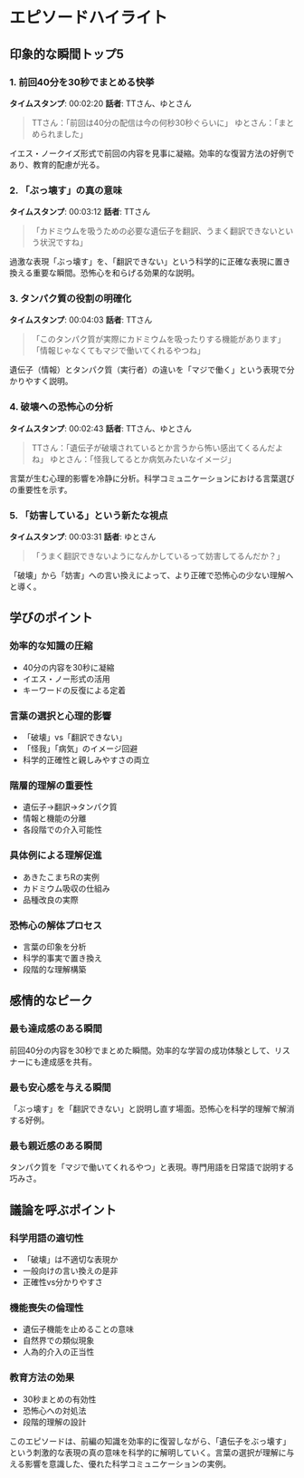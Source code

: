 # エピソードハイライト

## 印象的な瞬間トップ5

### 1. 前回40分を30秒でまとめる快挙
**タイムスタンプ**: 00:02:20
**話者**: TTさん、ゆとさん

> TTさん：「前回は40分の配信は今の何秒30秒ぐらいに」
> ゆとさん：「まとめられました」

イエス・ノークイズ形式で前回の内容を見事に凝縮。効率的な復習方法の好例であり、教育的配慮が光る。

### 2. 「ぶっ壊す」の真の意味
**タイムスタンプ**: 00:03:12
**話者**: TTさん

> 「カドミウムを吸うための必要な遺伝子を翻訳、うまく翻訳できないという状況ですね」

過激な表現「ぶっ壊す」を、「翻訳できない」という科学的に正確な表現に置き換える重要な瞬間。恐怖心を和らげる効果的な説明。

### 3. タンパク質の役割の明確化
**タイムスタンプ**: 00:04:03
**話者**: TTさん

> 「このタンパク質が実際にカドミウムを吸ったりする機能があります」
> 「情報じゃなくてもマジで働いてくれるやつね」

遺伝子（情報）とタンパク質（実行者）の違いを「マジで働く」という表現で分かりやすく説明。

### 4. 破壊への恐怖心の分析
**タイムスタンプ**: 00:02:43
**話者**: TTさん、ゆとさん

> TTさん：「遺伝子が破壊されているとか言うから怖い感出てくるんだよね」
> ゆとさん：「怪我してるとか病気みたいなイメージ」

言葉が生む心理的影響を冷静に分析。科学コミュニケーションにおける言葉選びの重要性を示す。

### 5. 「妨害している」という新たな視点
**タイムスタンプ**: 00:03:31
**話者**: ゆとさん

> 「うまく翻訳できないようになんかしているって妨害してるんだか？」

「破壊」から「妨害」への言い換えによって、より正確で恐怖心の少ない理解へと導く。

## 学びのポイント

### 効率的な知識の圧縮
- 40分の内容を30秒に凝縮
- イエス・ノー形式の活用
- キーワードの反復による定着

### 言葉の選択と心理的影響
- 「破壊」vs「翻訳できない」
- 「怪我」「病気」のイメージ回避
- 科学的正確性と親しみやすさの両立

### 階層的理解の重要性
- 遺伝子→翻訳→タンパク質
- 情報と機能の分離
- 各段階での介入可能性

### 具体例による理解促進
- あきたこまちRの実例
- カドミウム吸収の仕組み
- 品種改良の実際

### 恐怖心の解体プロセス
- 言葉の印象を分析
- 科学的事実で置き換え
- 段階的な理解構築

## 感情的なピーク

### 最も達成感のある瞬間
前回40分の内容を30秒でまとめた瞬間。効率的な学習の成功体験として、リスナーにも達成感を共有。

### 最も安心感を与える瞬間
「ぶっ壊す」を「翻訳できない」と説明し直す場面。恐怖心を科学的理解で解消する好例。

### 最も親近感のある瞬間
タンパク質を「マジで働いてくれるやつ」と表現。専門用語を日常語で説明する巧みさ。

## 議論を呼ぶポイント

### 科学用語の適切性
- 「破壊」は不適切な表現か
- 一般向けの言い換えの是非
- 正確性vs分かりやすさ

### 機能喪失の倫理性
- 遺伝子機能を止めることの意味
- 自然界での類似現象
- 人為的介入の正当性

### 教育方法の効果
- 30秒まとめの有効性
- 恐怖心への対処法
- 段階的理解の設計

このエピソードは、前編の知識を効率的に復習しながら、「遺伝子をぶっ壊す」という刺激的な表現の真の意味を科学的に解明していく。言葉の選択が理解に与える影響を意識した、優れた科学コミュニケーションの実例。